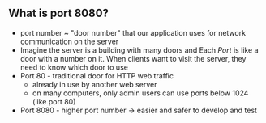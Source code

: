 ## What is port 8080?
- port number ~ "door number" that our application uses for network communication on the server
- Imagine the server is a building with many doors and  Each *Port* is like a door with a number on it. When clients want to visit the server, they need to know which door to use
- Port 80 - traditional door for HTTP web traffic
	- already in use by another web server
	- on many computers, only admin users can use ports below 1024 (like port 80)
- Port 8080 - higher port number -> easier and safer to develop and test
